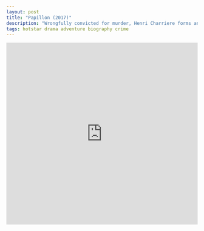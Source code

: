 ```yaml
---
layout: post
title: "Papillon (2017)"
description: "Wrongfully convicted for murder, Henri Charriere forms an unlikely relationship with fellow inmate and quirky convicted counterfeiter Louis Dega, in an attempt to escape from the notorious penal colony on Devil's Island."
tags: hotstar drama adventure biography crime
---
```



<div class="responsive-container">
<iframe src="https://drive.google.com/file/d/1E3gjSTRyHmwkF9JDsg0FaWZNHeqgSdxY/preview" frameborder="0" marginwidth="0" marginheight="0" scrolling="NO" width="100%" height="480" allowfullscreen></iframe>
<div style="width: 80px; height: 80px; position: absolute; opacity: 0; right: 0px; top: 0px;"> </div></div>
